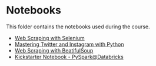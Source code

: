 
# Notebooks

This folder contains the notebooks used during the course.

- [Web Scraping with Selenium](https://github.com/mauropelucchi/unimib_masterbi_2020/blob/master/notebooks/2_Web_Scraping_with_Selenium.ipynb)
- [Mastering Twitter and Instagram with Python](https://github.com/mauropelucchi/unimib_masterbi_2020/blob/master/notebooks/4_Mastering_Twitter_and_Instagram_with_Python.ipynb)
- [Web Scraping with BeatifulSoup](https://github.com/mauropelucchi/unimib_masterbi_2020/blob/master/notebooks/2_WebScraping_with_BeautifulSoup.ipynb)
- [Kickstarter Notebook - PySpark@Databricks](https://github.com/mauropelucchi/unimib_masterbi_2020/blob/master/notebooks/Kickstarter_Notebook.ipynb)